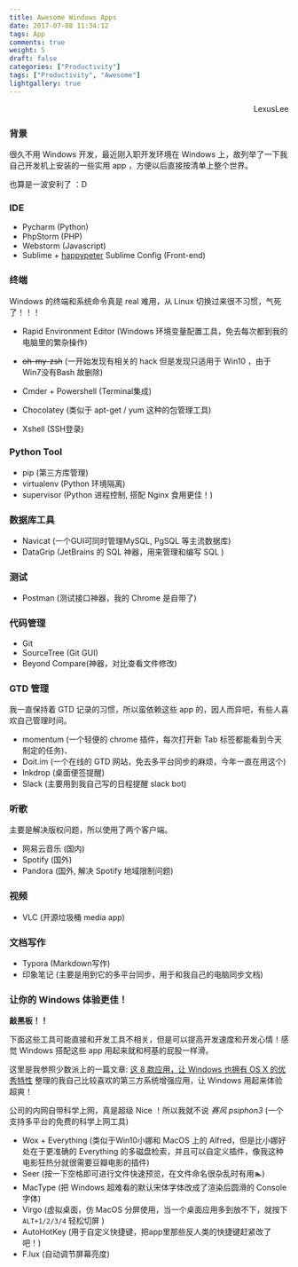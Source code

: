 ```yaml
---
title: Awesome Windows Apps
date: 2017-07-08 11:34:12
tags: App
comments: true
weight: 5
draft: false
categories: ["Productivity"]
tags: ["Productivity", "Awesome"]
lightgallery: true
---
```


<div style="text-align: right">LexusLee</div>

### 背景

很久不用 Windows 开发，最近刚入职开发环境在 Windows 上，故列举了一下我自己开发机上安装的一些实用 app ，方便以后直接按清单上整个世界。

也算是一波安利了 ：D

<!--more-->

### IDE

- Pycharm (Python)
- PhpStorm (PHP)
- Webstorm (Javascript)
- Sublime + [happypeter](https://github.com/happypeter) Sublime Config (Front-end)

### 终端

Windows 的终端和系统命令真是 real 难用，从 Linux 切换过来很不习惯，气死了！！！

- Rapid Environment Editor (Windows 环境变量配置工具，免去每次都到我的电脑里的繁杂操作)


- ~~oh-my-zsh~~ (一开始发现有相关的 hack 但是发现只适用于 Win10 ，由于Win7没有Bash 故删除)


- Cmder + Powershell (Terminal集成)
- Chocolatey (类似于 apt-get / yum 这种的包管理工具)
- Xshell (SSH登录)

### Python Tool

- pip (第三方库管理)
- virtualenv (Python 环境隔离)
- supervisor (Python 进程控制, 搭配 Nginx 食用更佳！)

### 数据库工具

- Navicat (一个GUI可同时管理MySQL, PgSQL 等主流数据库)
- DataGrip (JetBrains 的 SQL 神器，用来管理和编写 SQL )

### 测试

- Postman (测试接口神器，我的 Chrome 是自带了)

### 代码管理

- Git
- SourceTree (Git GUI)
- Beyond Compare(神器，对比查看文件修改)

### GTD 管理

我一直保持着 GTD 记录的习惯，所以蛮依赖这些 app 的，因人而异吧，有些人喜欢自己管理时间。

- momentum (一个轻便的 chrome 插件，每次打开新 Tab 标签都能看到今天制定的任务)、
- Doit.im (一个在线的 GTD 网站，免去多平台同步的麻烦，今年一直在用这个)
- Inkdrop (桌面便签提醒)
- Slack (主要用到我自己写的日程提醒 slack bot)

### 听歌

主要是解决版权问题，所以使用了两个客户端。

- 网易云音乐 (国内)
- Spotify (国外)
- Pandora (国外, 解决 Spotify 地域限制问题)

### 视频

- VLC (开源垃圾桶 media app)

### 文档写作

- Typora (Markdown写作)
- 印象笔记 (主要是用到它的多平台同步，用于和我自己的电脑同步文档)

### 让你的 Windows 体验更佳！

**敲黑板！！**

下面这些工具可能直接和开发工具不相关，但是可以提高开发速度和开发心情！感觉 Windows 搭配这些 app 用起来就和柯基的屁股一样滑。

这里是我参照少数派上的一篇文章: [这 8 款应用，让 Windows 也拥有 OS X 的优秀特性](https://sspai.com/post/34288) 整理的我自己比较喜欢的第三方系统增强应用，让 Windows 用起来体验超爽！

公司的内网自带科学上网，真是超级 Nice ！所以我就不说 *赛风 psiphon3*  (一个支持多平台的免费的科学上网工具)

- Wox + Everything (类似于Win10小娜和 MacOS 上的 Alfred，但是比小娜好处在于更准确的 Everything 的多磁盘检索，并且可以自定义插件，像我这种电影狂热分就很需要豆瓣电影的插件)
- Seer (按一下空格即可进行文件快速预览，在文件命名很杂乱时有用🏊)
- MacType (把 Windows 超难看的默认宋体字体改成了渲染后圆滑的 Console 字体)
- Virgo (虚拟桌面，仿 MacOS 分屏使用，当一个桌面应用多到放不下，就按下 ```ALT+1/2/3/4``` 轻松切屏 )
- AutoHotKey (用于自定义快捷键，把app里那些反人类的快捷键赶紧改了吧！)
- F.lux (自动调节屏幕亮度)
